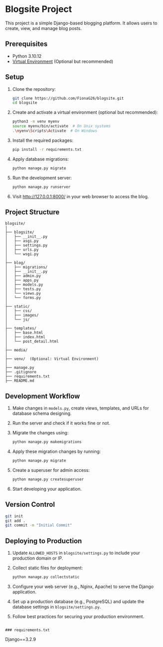 # Blogsite Project

This project is a simple Django-based blogging platform. It allows users to create, view, and manage blog posts.

## Prerequisites

- Python 3.10.12
- [Virtual Environment](https://docs.python.org/3/library/venv.html) (Optional but recommended)

## Setup

1. Clone the repository:

    ```bash
    git clone https://github.com/FionaG26/blogsite.git
    cd blogsite
    ```

2. Create and activate a virtual environment (optional but recommended):

    ```bash
    python3 -m venv myenv
    source myenv/bin/activate  # On Unix systems
    .\myenv\Scripts\Activate  # On Windows
    ```

3. Install the required packages:

    ```bash
    pip install -r requirements.txt
    ```

4. Apply database migrations:

    ```bash
    python manage.py migrate
    ```

5. Run the development server:

    ```bash
    python manage.py runserver
    ```

6. Visit http://127.0.0.1:8000/ in your web browser to access the blog.

## Project Structure

```
blogsite/
│
├── blogsite/
│   ├── __init__.py
│   ├── asgi.py
│   ├── settings.py
│   ├── urls.py
│   └── wsgi.py
│
├── blog/
│   ├── migrations/
│   ├── __init__.py
│   ├── admin.py
│   ├── apps.py
│   ├── models.py
│   ├── tests.py
│   └── views.py
│   └── forms.py
│
├── static/
│   ├── css/
│   ├── images/
│   └── js/
│
├── templates/
│   ├── base.html
│   ├── index.html
│   └── post_detail.html
│
├── media/
│
├── venv/  (Optional: Virtual Environment)
│
├── manage.py
├── .gitignore
├── requirements.txt
├── README.md
```

## Development Workflow

1. Make changes in `models.py`, create views, templates, and URLs for database schema designing.
2. Run the server and check if it works fine or not.
3. Migrate the changes using:

    ```bash
    python manage.py makemigrations
    ```

4. Apply these migration changes by running:

    ```bash
    python manage.py migrate
    ```

5. Create a superuser for admin access:

    ```bash
    python manage.py createsuperuser
    ```

6. Start developing your application.

## Version Control

```bash
git init
git add .
git commit -m "Initial Commit"
```

## Deploying to Production

1. Update `ALLOWED_HOSTS` in `blogsite/settings.py` to include your production domain or IP.
2. Collect static files for deployment:

    ```bash
    python manage.py collectstatic
    ```

3. Configure your web server (e.g., Nginx, Apache) to serve the Django application.
4. Set up a production database (e.g., PostgreSQL) and update the database settings in `blogsite/settings.py`.
5. Follow best practices for securing your production environment.

```

### requirements.txt

```
Django==3.2.9
```
